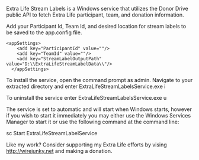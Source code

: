 Extra Life Stream Labels is a Windows service that utilizes the Donor Drive public API to fetch Extra Life participant, team, and donation information.

Add your Participant Id, Team Id, and desired location for stream labels to be saved to the app.config file.

```
<appSettings>
    <add key="ParticipantId" value=""/>
    <add key="TeamId" value=""/>
    <add key="StreamLabelOutputPath" value="D:\\ExtraLifeStreamLabelData\\"/>
  </appSettings>

```

To install the service, open the command prompt as admin. Navigate to your extracted directory and enter ExtraLifeStreamLabelsService.exe i

To uninstall the service enter ExtraLifeStreamLabelsService.exe u

The service is set to automatic and will start when Windows starts, however if you wish to start it immediately you may either use the Windows Services Manager to start it or use the following command at the command line:

sc Start ExtraLifeStreamLabelService

Like my work?  Consider supporting my Extra Life efforts by vising http://wirejunky.net and making a donation.
